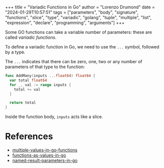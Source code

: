 +++
title = "Variadic Functions in Go"
author = "Lorenzo Drumond"
date = "2024-01-29T10:57:51"
tags = ["parameters",  "body",  "signature",  "functions",  "slice",  "type",  "variadic",  "golang",  "tuple",  "multiple",  "list",  "expression",  "declare",  "programming",  "arguments"]
+++


Some GO functions can take a variable number of parameters: these are called _variadic functions_.

To define a variadic function in Go, we need to use the `...` symbol, followed by a type.

The `...` indicates that there can be zero, one, two or any number of parameters of that type to the function:
```go
func AddMany(inputs ...float64) float64 {
  var total float64
  for _, val := range inputs {
    total += val
  }

  return total
}
```

Inside the function body, `inputs` acts like a slice.

# References
- [multiple-values-in-go-functions](/wiki/multiple-values-in-go-functions/)
- [functions-as-values-in-go](/wiki/functions-as-values-in-go/)
- [named-result-parameters-in-go](/wiki/named-result-parameters-in-go/)
